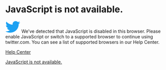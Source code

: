 # JavaScript is not available.

![](Assets/logo46x38.png)
We’ve detected that JavaScript is disabled in this browser. Please enable JavaScript or switch to a supported browser to continue using twitter.com. You can see a list of supported browsers in our Help Center.

[Help Center](https://help.twitter.com/using-twitter/twitter-supported-browsers)

[JavaScript is not available.](https://t.co/nUTLokaM5n?ssr=true)